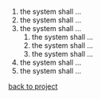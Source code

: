 1. the system shall ...
1. the system shall ...
1. the system shall ...
   1. the system shall ...
   1. the system shall ...
   1. the system shall ...
1. the system shall ...
1. the system shall ...


[back to project](https://github.com/uid100/RateCalculator)

